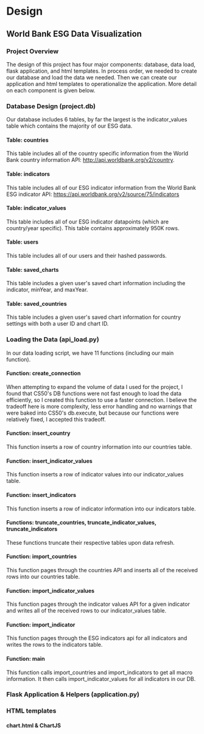 # Design

## World Bank ESG Data Visualization

### Project Overview
The design of this project has four major components: database, data load, flask application, and html templates. In process order, we needed to create our database and load the data we needed. Then we can create our application and html templates to operationalize the application. More detail on each component is given below.

### Database Design (project.db)
Our database includes 6 tables, by far the largest is the indicator_values table which contains the majority of our ESG data.

#### Table: countries
This table includes all of the country specific information from the World Bank country information API: http://api.worldbank.org/v2/country.

#### Table: indicators
This table includes all of our ESG indicator information from the World Bank ESG indicator API: https://api.worldbank.org/v2/source/75/indicators

#### Table: indicator_values
This table includes all of our ESG indicator datapoints (which are country/year specific). This table contains approximately 950K rows.

#### Table: users
This table includes all of our users and their hashed passwords.

#### Table: saved_charts
This table includes a given user's saved chart information including the indicator, minYear, and maxYear.

#### Table: saved_countries
This table includes a given user's saved chart information for country settings with both a user ID and chart ID.

### Loading the Data (api_load.py)
In our data loading script, we have 11 functions (including our main function).

#### Function: create_connection
When attempting to expand the volume of data I used for the project, I found that CS50's DB functions were not fast enough to load the data efficiently, so I created this function to use a faster connection. I believe the tradeoff here is more complexity, less error handling and no warnings that were baked into CS50's db.execute, but because our functions were relatively fixed, I accepted this tradeoff.

#### Function: insert_country
This function inserts a row of country information into our countries table.

#### Function: insert_indicator_values
This function inserts a row of indicator values into our indicator_values table.

#### Function: insert_indicators
This function inserts a row of indicator information into our indicators table.

#### Functions: truncate_countries, truncate_indicator_values, truncate_indicators
These functions truncate their respective tables upon data refresh.

#### Function: import_countries
This function pages through the countries API and inserts all of the received rows into our countries table.

#### Function: import_indicator_values
This function pages through the indicator values API for a given indicator and writes all of the received rows to our indicator_values table.

#### Function: import_indicator
This function pages through the ESG indicators api for all indicators and writes the rows to the indicators table.

#### Function: main
This function calls import_countries and import_indicators to get all macro information. It then calls import_indicator_values for all indicators in our DB.

### Flask Application & Helpers (application.py)

### HTML templates

#### chart.html & ChartJS
